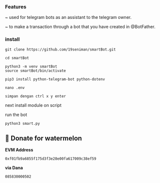 ### Features
~ used for telegram bots as an assistant to the telegram owner.

~ to make a transaction through a bot that you have created in @BotFather.

### install

```clone repositori
git clone https://github.com/19seniman/smartBot.git
```
```
cd smartBot
```
```
python3 -m venv smartBot
source smartBot/bin/activate
```
```
pip3 install python-telegram-bot python-dotenv
```

```
nano .env

simpan dengan ctrl x y enter
```
next install module on script

run the bot
```
python3 smart.py
```

##  🍉 Donate for  watermelon

**EVM Address**  
```
0xf01fb9a6855f175d3f3e28e00fa617009c38ef59
```

**via Dana**  
```
085830000502
```
